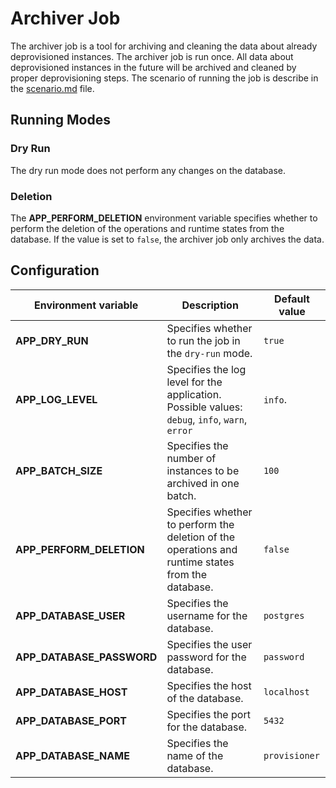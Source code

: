 # Archiver Job

The archiver job is a tool for archiving and cleaning the data about already deprovisioned instances. The archiver job is run once. All data about deprovisioned instances in the future will be archived and cleaned by proper deprovisioning steps. The scenario of running the job is describe in the [scenario.md](./../../utils/archiver/scenario.md) file.

## Running Modes

### Dry Run

The dry run mode does not perform any changes on the database.

### Deletion

The **APP_PERFORM_DELETION** environment variable specifies whether to perform the deletion of the operations and runtime states from the database.
If the value is set to `false`, the archiver job only archives the data.

## Configuration

| Environment variable | Description                                                                                       | Default value                            |
|---|---------------------------------------------------------------------------------------------------|------------------------------------------|
| **APP_DRY_RUN** | Specifies whether to run the job in the `dry-run` mode.                                           | `true`                                   |
| **APP_LOG_LEVEL** | Specifies the log level for the application. Possible values: `debug`, `info`, `warn`, `error`    | `info`.                                   |
| **APP_BATCH_SIZE** | Specifies the number of instances to be archived in one batch.                                    | `100`                                    |
| **APP_PERFORM_DELETION** | Specifies whether to perform the deletion of the operations and runtime states from the database. | `false`                                  |
| **APP_DATABASE_USER** | Specifies the username for the database.                                                          | `postgres`                               |
| **APP_DATABASE_PASSWORD** | Specifies the user password for the database.                                                     | `password`                               |
| **APP_DATABASE_HOST** | Specifies the host of the database.                                                               | `localhost`                              |
| **APP_DATABASE_PORT** | Specifies the port for the database.                                                              | `5432`                                   |
| **APP_DATABASE_NAME** | Specifies the name of the database.                                                               | `provisioner`                            |
